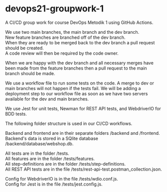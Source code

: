 # devops21-groupwork-1

A CI/CD group work for course DevOps Metodik 1 using GitHub Actions.


We use two main branches, the main branch and the dev branch.  
New feature branches are branched off of the dev branch.  
When they are ready to be merged back to the dev branch a pull request should be created.  
A code review will then be required by the code owner.

When we are happy with the dev branch and all necessary merges have been made from the feature branches then a pull request to the main branch should be made.

We use a workflow file to run some tests on the code. A merge to dev or main branches will not happen if the tests fail. We will be adding a deployment step to our workflow file as soon as we have two servers available for the dev and main branches.

We use Jest for unit tests, Newman for REST API tests, and WebdriverIO for BDD tests.

The following folder structure is used in our CI/CD workflows.

Backend and frontend are in their separate folders /backend and /frontend.  
Backend's data is stored in a SQlite database /backend/database/webshop.db.

All tests are in the folder /tests.  
All features are in the folder /tests/features.  
All step-definitions are in the folder /tests/step-definitions.  
All REST API tests are in the file /tests/rest-api-test.postman_collection.json.

Config for WebdriverIO is in the file /tests/wdio.conf.js.  
Config for Jest is in the file /tests/jest.config.js.
